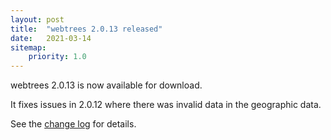 ```yaml
---
layout: post
title:  "webtrees 2.0.13 released"
date:   2021-03-14
sitemap:
    priority: 1.0
---
```


webtrees 2.0.13 is now available for download.

It fixes issues in 2.0.12 where there was invalid data in
the geographic data.
 
See the [change log](https://github.com/fisharebest/webtrees/compare/2.0.12...2.0.13) for details.
